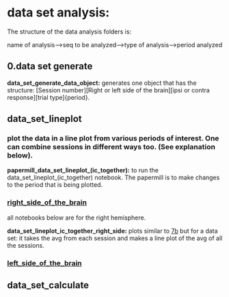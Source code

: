 
# data set analysis: 
The structure of the data analysis folders is: 

name of analysis-->seq to be analyzed-->type of analysis-->period analyzed

## 0.data set generate

**data_set_generate_data_object:**
generates one object that has the structure:
[Session number][Right or left side of the brain][ipsi or contra response][trial type]{period}.


## data_set_lineplot
### plot the data in a line plot from various periods of interest. One can combine sessions in different ways too. (See explanation below).

**papermill_data_set_lineplot_(ic_together):**
to run the data_set_lineplot_(ic_together) notebook. The papermill is to make changes to the period that is being plotted.

### [right_side_of_the_brain]()

all notebooks below are for the right hemisphere. 

**data_set_lineplot_ic_together_right_side:**
plots similar to 
[7b](https://github.com/gilmandelbaum/analysis-pipeline-for-photometry_ex/blob/master/Nb_7x_plots/Notebook_7_b.ipynb) 
but for a data set: it takes the avg from each session and makes a line plot of the avg of all the sessions. 

### [left_side_of_the_brain]()


## data_set_calculate

